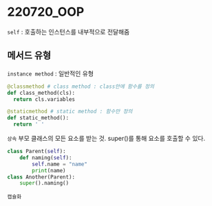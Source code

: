 # 220720_OOP

`self` : 호출하는 인스턴스를 내부적으로 전달해줌

## 메서드 유형

`instance method` : 일반적인 유형

```python
@classmethod # class method : class안에 함수를 정의
def class_method(cls):
  return cls.variables
```

```python
@staticmethod # static method : 함수만 정의
def static_method():
  return ' ' 
```

`상속` 부모 클래스의 모든 요소를 받는 것. super()를 통해 요소를 호출할 수 있다.

```python
class Parent(self):
	def naming(self):
		self.name = "name"
		print(name)
class Another(Parent):
	super().naming()
```

`캡슐화`
